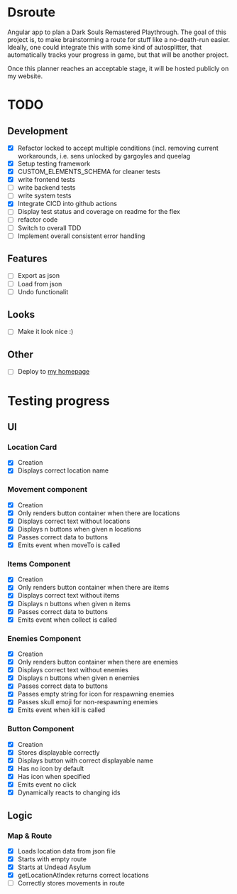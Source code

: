 # Dsroute
Angular app to plan a Dark Souls Remastered Playthrough. The goal of this project is, to make brainstorming a route for stuff like a no-death-run easier. Ideally, one could integrate this with some kind of autosplitter, that automatically tracks your progress in game, but that will be another project.

Once this planner reaches an acceptable stage, it will be hosted publicly on my website.

# TODO

## Development
- [x] Refactor locked to accept multiple conditions (incl. removing current workarounds, i.e. sens unlocked by gargoyles and queelag  
- [x] Setup testing framework  
- [x] CUSTOM_ELEMENTS_SCHEMA for cleaner tests  
- [x] write frontend tests  
- [ ] write backend tests  
- [ ] write system tests  
- [x] Integrate CICD into github actions  
- [ ] Display test status and coverage on readme for the flex  
- [ ] refactor code  
- [ ] Switch to overall TDD
- [ ] Implement overall consistent error handling

## Features
- [ ] Export as json  
- [ ] Load from json  
- [ ] Undo functionalit
      
## Looks
- [ ] Make it look nice :)

## Other
- [ ] Deploy to [my homepage](https://www.sailsman.xyz)

# Testing progress
## UI
### Location Card
- [x] Creation
- [x] Displays correct location name
### Movement component
- [x] Creation
- [x] Only renders button container when there are locations
- [x] Displays correct text without locations
- [x] Displays n buttons when given n locations
- [x] Passes correct data to buttons
- [x] Emits event when moveTo is called
### Items Component
- [x] Creation
- [x] Only renders button container when there are items
- [x] Displays correct text without items
- [x] Displays n buttons when given n items
- [x] Passes correct data to buttons
- [x] Emits event when collect is called
### Enemies Component
- [x] Creation
- [x] Only renders button container when there are enemies
- [x] Displays correct text without enemies
- [x] Displays n buttons when given n enemies
- [x] Passes correct data to buttons
- [x] Passes empty string for icon for respawning enemies
- [x] Passes skull emoji for non-respawning enemies
- [x] Emits event when kill is called
### Button Component
- [x] Creation
- [x] Stores displayable correctly
- [x] Displays button with correct displayable name
- [x] Has no icon by default
- [x] Has icon when specified
- [x] Emits event no click
- [x] Dynamically reacts to changing ids

## Logic
### Map & Route
- [x] Loads location data from json file
- [x] Starts with empty route
- [x] Starts at Undead Asylum
- [x] getLocationAtIndex returns correct locations
- [ ] Correctly stores movements in route
